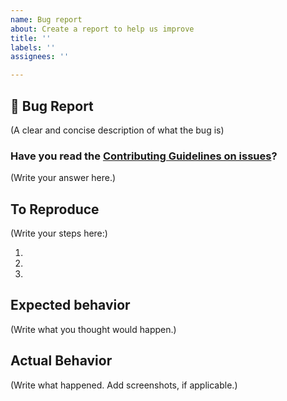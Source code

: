 ```yaml
---
name: Bug report
about: Create a report to help us improve
title: ''
labels: ''
assignees: ''

---
```


## 🐛 Bug Report

(A clear and concise description of what the bug is)

### Have you read the [Contributing Guidelines on issues](https://github.com/ashish-cohesity/test-drive/blob/master/CONTRIBUTING.md#reporting-new-issues)?

(Write your answer here.)

## To Reproduce

(Write your steps here:)

1.
2.
3.

## Expected behavior

<!--
  How did you expect your project to behave?
  It’s fine if you’re not sure your understanding is correct.
  Just write down what you thought would happen.
-->

(Write what you thought would happen.)

## Actual Behavior

<!--
  Did something go wrong?
  Is something broken, or not behaving as you expected?
  Describe this section in detail, and attach screenshots if possible.
  Don't just say "it doesn't work"!
-->

(Write what happened. Add screenshots, if applicable.)
